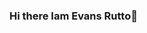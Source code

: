 ### Hi there Iam Evans Rutto👋

<!--
**robbyevans/robbyevans** is a ✨ _special_ ✨ repository because its `README.md` (this file) appears on your GitHub profile.

Here are some ideas to get you started:

- 🔭 I’m currently working on :Front end real estate website
- 🌱 I’m currently learning :React js
- 👯 I’m looking to collaborate on: Real Estate customer payment API
- 🤔 I’m looking for help with: Backend API
- 💬 Ask me about: JavaScript,Html&Css,React js
- 📫 How to reach me: Twitter @robbyevans22
- 😄 Pronouns: His/him/Engineer
- ⚡ Fun fact: lets go swimming
-->
